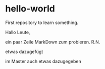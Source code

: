 # hello-world
First repository to learn something.

Hallo Leute,

ein paar Zeile MarkDown zum probieren.
R.N.

etwas dazugefügt

im Master auch etwas dazugegeben
